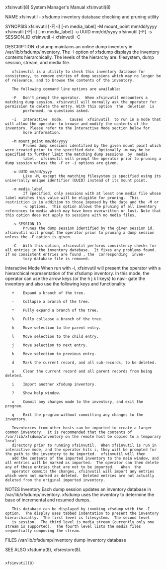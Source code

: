 xfsinvutil(8)                                                                              System Manager's Manual                                                                              xfsinvutil(8)



NAME
       xfsinvutil - xfsdump inventory database checking and pruning utility

SYNOPSIS
       xfsinvutil [-F|-i] [-m media_label] -M mount_point mm/dd/yyyy
       xfsinvutil [-F|-i] [-m media_label] -u UUID mm/dd/yyyy
       xfsinvutil [-F] -s SESSION_ID
       xfsinvutil -i
       xfsinvutil -C

DESCRIPTION
       xfsdump maintains an online dump inventory in /var/lib/xfsdump/inventory.  The -I option of xfsdump displays the inventory contents hierarchically.  The levels of the hierarchy are: filesystem, dump
       session, stream, and media file.

       xfsinvutil is a utility to check this inventory database for consistency, to remove entries of dump sessions which may no longer be of relevance, and to browse the contents of the inventory.

       The following command line options are available:

       -F   Don't prompt the operator.  When xfsinvutil encounters a matching dump session, xfsinvutil will normally ask the operator for permission to delete the entry. With this option  the  deletion  is
            performed, no questions asked.

       -i   Interactive  mode.   Causes  xfsinvutil  to run in a mode that will allow the operator to browse and modify the contents of the inventory. Please refer to the Interactive Mode section below for
            more information.

       -M mount_point mm/dd/yyyy
            Prunes dump sessions identified by the given mount point which were created prior to the specified date. Optionally -m may be be specified to further limit the matching dump sessions  by  media
            label.  xfsinvutil will prompt the operator prior to pruning a dump session unless the -F or -i options are given.

       -u UUID mm/dd/yyyy
            Like -M, except the matching filesystem is specified using its universally unique identifier (UUID) instead of its mount point.

       -m media_label
            If specified, only sessions with at least one media file whose label matches this value will be eligible for pruning.  This restriction is in addition to those imposed by the date and the -M or
            -u options.  This option allows the pruning of all inventory references to media which may have been overwritten or lost. Note that this option does not apply to sessions with no media files.

       -s SESSION_ID
            Prunes the dump session identified by the given session id.  xfsinvutil will prompt the operator prior to pruning a dump session unless the -F option is given.

       -C   With this option, xfsinvutil performs consistency checks for all entries in the inventory database.  It fixes any problems found. If no consistent entries are found , the  corresponding  inven‐
            tory database file is removed.

   Interactive Mode
       When  run with -i, xfsinvutil will present the operator with a hierarchical representation of the xfsdump inventory.  In this mode, the operator can use the arrow keys (or the h j k l keys) to navi‐
       gate the inventory and also use the following keys and functionality:

       +    Expand a branch of the tree.

       -    Collapse a branch of the tree.

       *    Fully expand a branch of the tree.

       %    Fully collapse a branch of the tree.

       h    Move selection to the parent entry.

       l    Move selection to the child entry.

       j    Move selection to next entry.

       k    Move selection to previous entry.

       d    Mark the current record, and all sub-records, to be deleted.

       u    Clear the current record and all parent records from being deleted.

       i    Import another xfsdump inventory.

       ?    Show help window.

       x    Commit any changes made to the inventory, and exit the program.

       q    Exit the program without committing any changes to the inventory.

       Inventories from other hosts can be imported to create a larger common inventory.  It is recommended that the contents of /var/lib/xfsdump/inventory on the remote host be copied to a temporary local
       directory prior to running xfsinvutil.  When xfsinvutil is run in interactive mode, and the operator hits i, they will be prompted for the path to the inventory to be imported.  xfsinvutil will then
       add the contents of the imported inventory to the main window, and all entries will be marked as imported.  The operator can then delete any of these entries that are not to be imported.   When  the
       operator commits the changes, xfsinvutil will import any entries which were not marked as deleted.  Deleted entries are not actually deleted from the original imported inventory.

NOTES
   Inventory
       Each dump session updates an inventory database in /var/lib/xfsdump/inventory.  xfsdump uses the inventory to determine the base of incremental and resumed dumps.

       This database can be displayed by invoking xfsdump with the -I option.  The display uses tabbed indentation to present the inventory hierarchically.  The first level is filesystem.  The second level
       is session.  The third level is media stream (currently only one stream is supported).  The fourth level lists the media files sequentially composing the stream.

FILES
       /var/lib/xfsdump/inventory
                                dump inventory database

SEE ALSO
       xfsdump(8), xfsrestore(8).



                                                                                                                                                                                                xfsinvutil(8)
